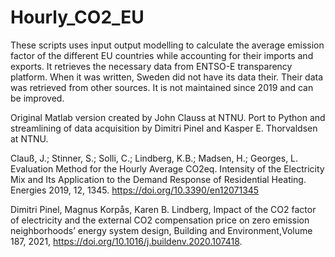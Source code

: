 # Hourly_CO2_EU

These scripts uses input output modelling to calculate the average emission factor of the different EU countries while accounting for their imports and exports. 
It retrieves the necessary data from ENTSO-E transparency platform.
When it was written, Sweden did not have its data their. Their data was retrieved from other sources.
It is not maintained since 2019 and can be improved.

Original Matlab version created by John Clauss at NTNU. Port to Python and streamlining of data acquisition by Dimitri Pinel and Kasper E. Thorvaldsen at NTNU.

Clauß, J.; Stinner, S.; Solli, C.; Lindberg, K.B.; Madsen, H.; Georges, L. 
Evaluation Method for the Hourly Average CO2eq. Intensity of the Electricity Mix and Its Application to the Demand Response of Residential Heating. 
Energies 2019, 12, 1345. 
https://doi.org/10.3390/en12071345

Dimitri Pinel, Magnus Korpås, Karen B. Lindberg,
Impact of the CO2 factor of electricity and the external CO2 compensation price on zero emission neighborhoods’ energy system design,
Building and Environment,Volume 187, 2021,
https://doi.org/10.1016/j.buildenv.2020.107418.
